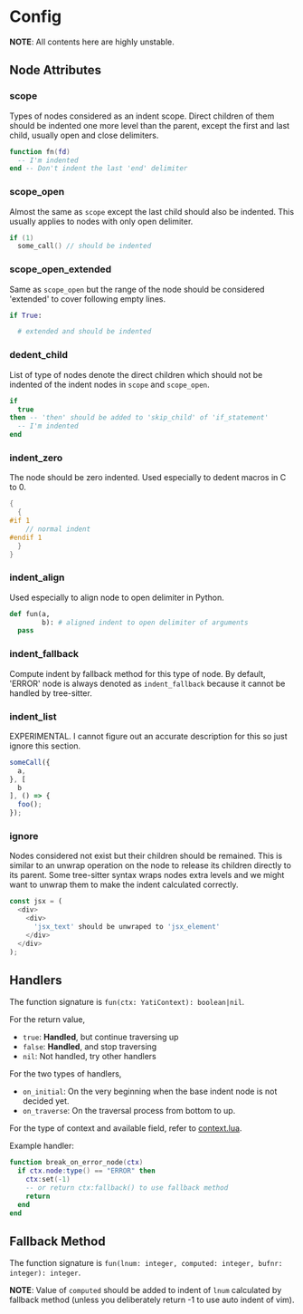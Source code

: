 # Config

**NOTE**: All contents here are highly unstable.

## Node Attributes

### scope

Types of nodes considered as an indent scope. Direct children of them should be indented one more level than the parent, except the first and last child, usually open and close delimiters.

```lua
function fn(fd)
  -- I'm indented
end -- Don't indent the last 'end' delimiter
```

### scope_open

Almost the same as `scope` except the last child should also be indented. This usually applies to nodes with only open delimiter.

```c
if (1)
  some_call() // should be indented
```

### scope_open_extended

Same as `scope_open` but the range of the node should be considered 'extended' to cover following empty lines.

```python
if True:

  # extended and should be indented
```

### dedent_child

List of type of nodes denote the direct children which should not be indented of the indent nodes in `scope` and `scope_open`.

```lua
if
  true
then -- 'then' should be added to 'skip_child' of 'if_statement'
  -- I'm indented
end
```

### indent_zero

The node should be zero indented. Used especially to dedent macros in C to 0.

```c
{
  {
#if 1
    // normal indent
#endif 1
  }
}
```

### indent_align

Used especially to align node to open delimiter in Python.

```python
def fun(a,
        b): # aligned indent to open delimiter of arguments
  pass
```

### indent_fallback

Compute indent by fallback method for this type of node. By default, 'ERROR' node is always denoted as `indent_fallback` because it cannot be handled by tree-sitter.

### indent_list

EXPERIMENTAL. I cannot figure out an accurate description for this so just ignore this section.

```javascript
someCall({
  a,
}, [
  b
], () => {
  foo();
});
```

### ignore

Nodes considered not exist but their children should be remained. This is similar to an unwrap operation on the node to release its children directly to its parent. Some tree-sitter syntax wraps nodes extra levels and we might want to unwrap them to make the indent calculated correctly.

```javascript
const jsx = (
  <div>
    <div>
      'jsx_text' should be unwraped to 'jsx_element'
    </div>
  </div>
);
```

## Handlers

The function signature is `fun(ctx: YatiContext): boolean|nil`.

For the return value,

- `true`: **Handled**, but continue traversing up
- `false`: **Handled**, and stop traversing
- `nil`: Not handled, try other handlers

For the two types of handlers,

- `on_initial`: On the very beginning when the base indent node is not decided yet.
- `on_traverse`: On the traversal process from bottom to up.

For the type of context and available field, refer to [context.lua](./lua/nvim-yati/context.lua).

Example handler:

```lua
function break_on_error_node(ctx)
  if ctx.node:type() == "ERROR" then
    ctx:set(-1)
    -- or return ctx:fallback() to use fallback method
    return
  end
end
```

## Fallback Method

The function signature is `fun(lnum: integer, computed: integer, bufnr: integer): integer`.

**NOTE**: Value of `computed` should be added to indent of `lnum` calculated by fallback method (unless you deliberately return -1 to use auto indent of vim).
